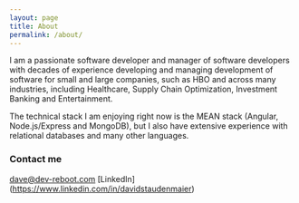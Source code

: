 ```yaml
---
layout: page
title: About
permalink: /about/
---
```


I am a passionate software developer and manager of software developers with decades of experience developing and managing development of software for small and large companies, such as HBO and across many industries, including Healthcare, Supply Chain Optimization, Investment Banking and Entertainment.  

The technical stack I am enjoying right now is the MEAN stack (Angular, Node.js/Express and MongoDB), but I also have extensive experience with relational databases and many other languages.  


### Contact me

[dave@dev-reboot.com](mailto:dave@dev-reboot.com)
[LinkedIn] (https://www.linkedin.com/in/davidstaudenmaier)
